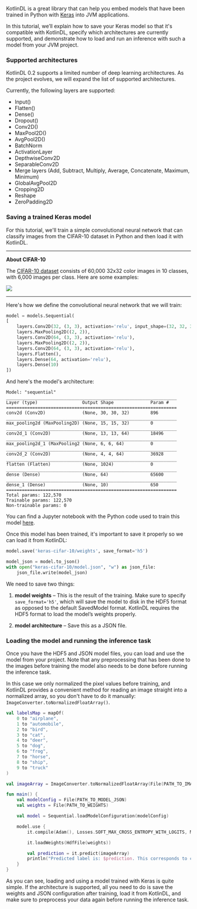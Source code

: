 KotlinDL is a great library that can help you embed models that have been trained in Python with [Keras](https://keras.io) into JVM applications.

In this tutorial, we’ll explain how to save your Keras model so that it's compatible with KotlinDL, 
specify which architectures are currently supported, and demonstrate how to load and run an inference with such a model from your JVM project. 
  
### Supported architectures
KotlinDL 0.2 supports a limited number of deep learning architectures. As the project evolves, we will expand the list of supported architectures.

Currently, the following layers are supported: 
- Input()
- Flatten()
- Dense()
- Dropout()
- Conv2D()
- MaxPool2D()
- AvgPool2D()   
- BatchNorm
- ActivationLayer
- DepthwiseConv2D
- SeparableConv2D
- Merge layers (Add, Subtract, Multiply, Average, Concatenate, Maximum, Minimum)
- GlobalAvgPool2D
- Cropping2D
- Reshape
- ZeroPadding2D

### Saving a trained Keras model 
For this tutorial, we'll train a simple convolutional neural network that can classify images 
from the CIFAR-10 dataset in Python and then load it with KotlinDL.

---
**About CIFAR-10**

The [CIFAR-10 dataset](https://www.cs.toronto.edu/~kriz/cifar.html) consists of 60,000 32x32 color images in 10 classes, with 6,000 images per class. 
Here are some examples: 

![](images/cifar.png)

--- 
 
Here's how we define the convolutional neural network that we will train: 
```python
model = models.Sequential(
[
    layers.Conv2D(32, (3, 3), activation='relu', input_shape=(32, 32, 3)),
    layers.MaxPooling2D((2, 2)),
    layers.Conv2D(64, (3, 3), activation='relu'),
    layers.MaxPooling2D((2, 2)), 
    layers.Conv2D(64, (3, 3), activation='relu'),
    layers.Flatten(),
    layers.Dense(64, activation='relu'),
    layers.Dense(10)
])
```

And here's the model's architecture:

```
Model: "sequential"
_________________________________________________________________
Layer (type)                 Output Shape              Param #   
=================================================================
conv2d (Conv2D)              (None, 30, 30, 32)        896       
_________________________________________________________________
max_pooling2d (MaxPooling2D) (None, 15, 15, 32)        0         
_________________________________________________________________
conv2d_1 (Conv2D)            (None, 13, 13, 64)        18496     
_________________________________________________________________
max_pooling2d_1 (MaxPooling2 (None, 6, 6, 64)          0         
_________________________________________________________________
conv2d_2 (Conv2D)            (None, 4, 4, 64)          36928     
_________________________________________________________________
flatten (Flatten)            (None, 1024)              0         
_________________________________________________________________
dense (Dense)                (None, 64)                65600     
_________________________________________________________________
dense_1 (Dense)              (None, 10)                650       
=================================================================
Total params: 122,570
Trainable params: 122,570
Non-trainable params: 0
```

You can find a Jupyter notebook with the Python code used to train this model [here](python_train_export_on_cifar_10.ipynb). 

Once this model has been trained, it's important to save it properly so we can load it from KotlinDL:
```python
model.save('keras-cifar-10/weights', save_format='h5')

model_json = model.to_json()
with open("keras-cifar-10/model.json", "w") as json_file:
    json_file.write(model_json)
```

We need to save two things:
1) **model weights** – This is the result of the training. Make sure to specify `save_format='h5'`, which will save the model to disk in the HDF5 format as opposed to the default SavedModel format. 
KotlinDL requires the HDF5 format to load the model’s weights properly.

2) **model architecture** – Save this as a JSON file. 

### Loading the model and running the inference task
Once you have the HDF5 and JSON model files, you can load and use the model from your project. 
Note that any preprocessing that has been done to the images before training the model also needs to be done before running the inference task.

In this case we only normalized the pixel values before training, 
and KotlinDL provides a convenient method for reading an image straight into a normalized array, 
so you don't have to do it manually:  `ImageConverter.toNormalizedFloatArray()`. 

```kotlin
val labelsMap = mapOf(
    0 to "airplane",
    1 to "automobile",
    2 to "bird",
    3 to "cat",
    4 to "deer",
    5 to "dog",
    6 to "frog",
    7 to "horse",
    8 to "ship",
    9 to "truck"
)

val imageArray = ImageConverter.toNormalizedFloatArray(File(PATH_TO_IMAGE))

fun main() {
    val modelConfig = File(PATH_TO_MODEL_JSON)
    val weights = File(PATH_TO_WEIGHTS)

    val model = Sequential.loadModelConfiguration(modelConfig)

    model.use {
        it.compile(Adam(), Losses.SOFT_MAX_CROSS_ENTROPY_WITH_LOGITS, Metrics.ACCURACY)

        it.loadWeights(HdfFile(weights))

        val prediction = it.predict(imageArray)
        println("Predicted label is: $prediction. This corresponds to class ${labelsMap[prediction]}.")
    }
}
```

As you can see, loading and using a model trained with Keras is quite simple. 
If the architecture is supported, all you need to do is save the weights and JSON configuration after training, 
load it from KotlinDL, and make sure to preprocess your data again before running the inference task.



  
